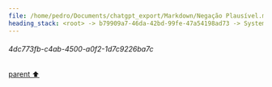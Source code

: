 ```yaml
---
file: /home/pedro/Documents/chatgpt_export/Markdown/Negação Plausível.md
heading_stack: <root> -> b79909a7-46da-42bd-99fe-47a54198ad73 -> System -> 4dc773fb-c4ab-4500-a0f2-1d7c9226ba7c
---
```

###### 4dc773fb-c4ab-4500-a0f2-1d7c9226ba7c
[parent ⬆️](#b79909a7-46da-42bd-99fe-47a54198ad73)
